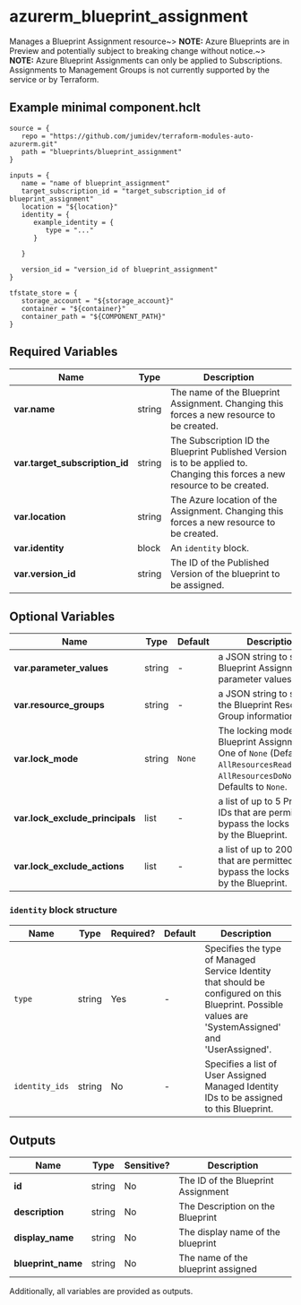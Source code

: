 # azurerm_blueprint_assignment

Manages a Blueprint Assignment resource~> **NOTE:** Azure Blueprints are in Preview and potentially subject to breaking change without notice.~> **NOTE:** Azure Blueprint Assignments can only be applied to Subscriptions.  Assignments to Management Groups is not currently supported by the service or by Terraform.

## Example minimal component.hclt

```hcl
source = {
   repo = "https://github.com/jumidev/terraform-modules-auto-azurerm.git" 
   path = "blueprints/blueprint_assignment" 
}

inputs = {
   name = "name of blueprint_assignment" 
   target_subscription_id = "target_subscription_id of blueprint_assignment" 
   location = "${location}" 
   identity = {
      example_identity = {
         type = "..."   
      }
  
   }
 
   version_id = "version_id of blueprint_assignment" 
}

tfstate_store = {
   storage_account = "${storage_account}" 
   container = "${container}" 
   container_path = "${COMPONENT_PATH}" 
}

```

## Required Variables

| Name | Type |  Description |
| ---- | --------- |  ----------- |
| **var.name** | string |  The name of the Blueprint Assignment. Changing this forces a new resource to be created. | 
| **var.target_subscription_id** | string |  The Subscription ID the Blueprint Published Version is to be applied to. Changing this forces a new resource to be created. | 
| **var.location** | string |  The Azure location of the Assignment. Changing this forces a new resource to be created. | 
| **var.identity** | block |  An `identity` block. | 
| **var.version_id** | string |  The ID of the Published Version of the blueprint to be assigned. | 

## Optional Variables

| Name | Type |  Default  |  Description |
| ---- | --------- |  ----------- | ----------- |
| **var.parameter_values** | string |  -  |  a JSON string to supply Blueprint Assignment parameter values. | 
| **var.resource_groups** | string |  -  |  a JSON string to supply the Blueprint Resource Group information. | 
| **var.lock_mode** | string |  `None`  |  The locking mode of the Blueprint Assignment. One of `None` (Default), `AllResourcesReadOnly`, or `AllResourcesDoNotDelete`. Defaults to `None`. | 
| **var.lock_exclude_principals** | list |  -  |  a list of up to 5 Principal IDs that are permitted to bypass the locks applied by the Blueprint. | 
| **var.lock_exclude_actions** | list |  -  |  a list of up to 200 actions that are permitted to bypass the locks applied by the Blueprint. | 

### `identity` block structure

| Name | Type | Required? | Default | Description |
| ---- | ---- | --------- | ------- | ----------- |
| `type` | string | Yes | - | Specifies the type of Managed Service Identity that should be configured on this Blueprint. Possible values are 'SystemAssigned' and 'UserAssigned'. |
| `identity_ids` | string | No | - | Specifies a list of User Assigned Managed Identity IDs to be assigned to this Blueprint. |



## Outputs

| Name | Type | Sensitive? | Description |
| ---- | ---- | --------- | --------- |
| **id** | string | No  | The ID of the Blueprint Assignment | 
| **description** | string | No  | The Description on the Blueprint | 
| **display_name** | string | No  | The display name of the blueprint | 
| **blueprint_name** | string | No  | The name of the blueprint assigned | 

Additionally, all variables are provided as outputs.
